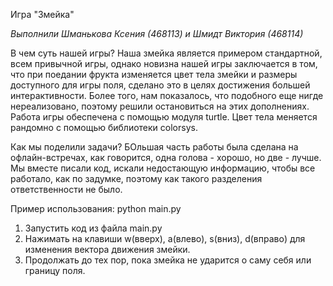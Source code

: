 Игра "Змейка"

*Выполнили Шманькова Ксения (468113) и Шмидт Виктория (468114)*

В чем суть нашей игры? Наша змейка является примером стандартной, всем привычной игры, однако новизна нашей игры заключается в том, что при поедании фрукта изменяется цвет тела змейки и размеры доступного для игры поля, сделано это в целях достижения большей интерактивности. Более того, нам показалось, что подобного еще нигде нереализовано, поэтому решили остановиться на этих дополнениях. Работа игры обеспечена с помощью модуля turtle. Цвет тела меняется рандомно с помощью библиотеки colorsys. 

Как мы поделили задачи? БОльшая часть работы была сделана на офлайн-встречах, как говорится, одна голова - хорошо, но две - лучше. Мы вместе писали код, искали недостающую информацию, чтобы все работало, как по задумке, поэтому как такого разделения ответственности не было.

Пример использования:
python main.py
1) Запустить код из файла main.py
2) Нажимать на клавиши w(вверх), a(влево), s(вниз), d(вправо) для изменения вектора движения змейки.
3) Продолжать до тех пор, пока змейка не ударится о саму себя или границу поля.
